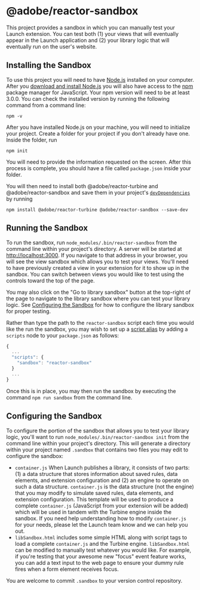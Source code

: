 # @adobe/reactor-sandbox
This project provides a sandbox in which you can manually test your Launch extension. You can test both (1) your views that will eventually appear in the Launch application and (2) your library logic that will eventually run on the user's website.

## Installing the Sandbox

To use this project you will need to have [Node.js](https://nodejs.org/en/) installed on your computer. After you [download and install Node.js](https://nodejs.org/en/download/) you will also have access to the [npm](https://www.npmjs.com/) package manager for JavaScript. Your npm version will need to be at least 3.0.0. You can check the installed version by running the following command from a command line:

```
npm -v
```

After you have installed Node.js on your machine, you will need to initialize your project. Create a folder for your project if you don't already have one. Inside the folder, run

```
npm init
```

You will need to provide the information requested on the screen. After this process is complete, you should have a file called `package.json` inside your folder.

You will then need to install both @adobe/reactor-turbine and @adobe/reactor-sandbox and save them in your project's [`devDependencies`](https://docs.npmjs.com/files/package.json#devdependencies) by running
```
npm install @adobe/reactor-turbine @adobe/reactor-sandbox --save-dev
```

## Running the Sandbox

To run the sandbox, run `node_modules/.bin/reactor-sandbox` from the command line within your project's directory. A server will be started at [http://localhost:3000](http://localhost:3000). If you navigate to that address in your browser, you will see the view sandbox which allows you to test your views. You'll need to have previously created a view in your extension for it to show up in the sandbox. You can switch between views you would like to test using the controls toward the top of the page.

You may also click on the "Go to library sandbox" button at the top-right of the page to navigate to the library sandbox where you can test your library logic. See [Configuring the Sandbox](#configuring-the-sandbox) for how to configure the library sandbox for proper testing.

Rather than type the path to the `reactor-sandbox` script each time you would like the run the sandbox, you may wish to set up a [script alias](https://docs.npmjs.com/misc/scripts) by adding a `scripts` node to your `package.json` as follows:

```javascript
{
  ...
  "scripts": {
    "sandbox": "reactor-sandbox"
  }
  ...
}
```

Once this is in place, you may then run the sandbox by executing the command `npm run sandbox` from the command line.

## Configuring the Sandbox

To configure the portion of the sandbox that allows you to test your library logic, you'll want to run `node_modules/.bin/reactor-sandbox init` from the command line within your project's directory. This will generate a directory within your project named `.sandbox` that contains two files you may edit to configure the sandbox:

  * `container.js` When Launch publishes a library, it consists of two parts: (1) a data structure that stores information about saved rules, data elements, and extension configuration and (2) an engine to operate on such a data structure. `container.js` is the data structure (not the engine) that you may modify to simulate saved rules, data elements, and extension configuration. This template will be used to produce a complete `container.js` (JavaScript from your extension will be added) which will be used in tandem with the Turbine engine inside the sandbox. If you need help understanding how to modify `container.js` for your needs, please let the Launch team know and we can help you out.
  * `libSandbox.html` includes some simple HTML along with script tags to load a complete `container.js` and the Turbine engine. `libSandbox.html` can be modified to manually test whatever you would like. For example, if you're testing that your awesome new "focus" event feature works, you can add a text input to the web page to ensure your dummy rule fires when a form element receives focus.

You are welcome to commit `.sandbox` to your version control repository.
